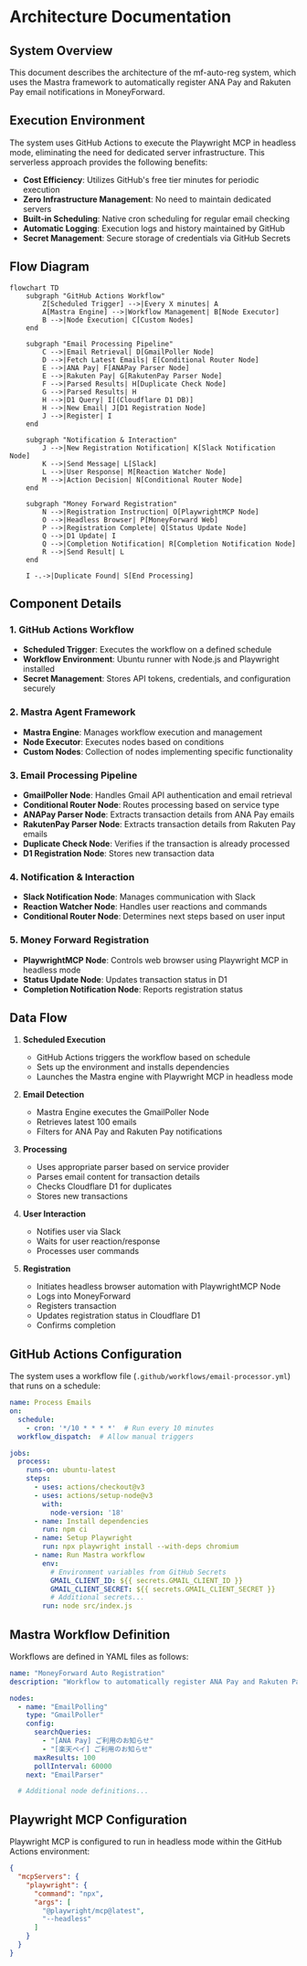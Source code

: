 # Architecture Documentation

## System Overview
This document describes the architecture of the mf-auto-reg system, which uses the Mastra framework to automatically register ANA Pay and Rakuten Pay email notifications in MoneyForward.

## Execution Environment

The system uses GitHub Actions to execute the Playwright MCP in headless mode, eliminating the need for dedicated server infrastructure. This serverless approach provides the following benefits:

- **Cost Efficiency**: Utilizes GitHub's free tier minutes for periodic execution
- **Zero Infrastructure Management**: No need to maintain dedicated servers
- **Built-in Scheduling**: Native cron scheduling for regular email checking
- **Automatic Logging**: Execution logs and history maintained by GitHub
- **Secret Management**: Secure storage of credentials via GitHub Secrets

## Flow Diagram

```mermaid
flowchart TD
    subgraph "GitHub Actions Workflow"
        Z[Scheduled Trigger] -->|Every X minutes| A
        A[Mastra Engine] -->|Workflow Management| B[Node Executor]
        B -->|Node Execution| C[Custom Nodes]
    end

    subgraph "Email Processing Pipeline"
        C -->|Email Retrieval| D[GmailPoller Node]
        D -->|Fetch Latest Emails| E[Conditional Router Node]
        E -->|ANA Pay| F[ANAPay Parser Node]
        E -->|Rakuten Pay| G[RakutenPay Parser Node]
        F -->|Parsed Results| H[Duplicate Check Node]
        G -->|Parsed Results| H
        H -->|D1 Query| I[(Cloudflare D1 DB)]
        H -->|New Email| J[D1 Registration Node]
        J -->|Register| I
    end

    subgraph "Notification & Interaction"
        J -->|New Registration Notification| K[Slack Notification Node]
        K -->|Send Message| L[Slack]
        L -->|User Response| M[Reaction Watcher Node]
        M -->|Action Decision| N[Conditional Router Node]
    end

    subgraph "Money Forward Registration"
        N -->|Registration Instruction| O[PlaywrightMCP Node]
        O -->|Headless Browser| P[MoneyForward Web]
        P -->|Registration Complete| Q[Status Update Node]
        Q -->|D1 Update| I
        Q -->|Completion Notification| R[Completion Notification Node]
        R -->|Send Result| L
    end

    I -.->|Duplicate Found| S[End Processing]
```

## Component Details

### 1. GitHub Actions Workflow
- **Scheduled Trigger**: Executes the workflow on a defined schedule
- **Workflow Environment**: Ubuntu runner with Node.js and Playwright installed
- **Secret Management**: Stores API tokens, credentials, and configuration securely

### 2. Mastra Agent Framework
- **Mastra Engine**: Manages workflow execution and management
- **Node Executor**: Executes nodes based on conditions
- **Custom Nodes**: Collection of nodes implementing specific functionality

### 3. Email Processing Pipeline
- **GmailPoller Node**: Handles Gmail API authentication and email retrieval
- **Conditional Router Node**: Routes processing based on service type
- **ANAPay Parser Node**: Extracts transaction details from ANA Pay emails
- **RakutenPay Parser Node**: Extracts transaction details from Rakuten Pay emails
- **Duplicate Check Node**: Verifies if the transaction is already processed
- **D1 Registration Node**: Stores new transaction data

### 4. Notification & Interaction
- **Slack Notification Node**: Manages communication with Slack
- **Reaction Watcher Node**: Handles user reactions and commands
- **Conditional Router Node**: Determines next steps based on user input

### 5. Money Forward Registration
- **PlaywrightMCP Node**: Controls web browser using Playwright MCP in headless mode
- **Status Update Node**: Updates transaction status in D1
- **Completion Notification Node**: Reports registration status

## Data Flow

1. **Scheduled Execution**
   - GitHub Actions triggers the workflow based on schedule
   - Sets up the environment and installs dependencies
   - Launches the Mastra engine with Playwright MCP in headless mode

2. **Email Detection**
   - Mastra Engine executes the GmailPoller Node
   - Retrieves latest 100 emails
   - Filters for ANA Pay and Rakuten Pay notifications

3. **Processing**
   - Uses appropriate parser based on service provider
   - Parses email content for transaction details
   - Checks Cloudflare D1 for duplicates
   - Stores new transactions

4. **User Interaction**
   - Notifies user via Slack
   - Waits for user reaction/response
   - Processes user commands

5. **Registration**
   - Initiates headless browser automation with PlaywrightMCP Node
   - Logs into MoneyForward
   - Registers transaction
   - Updates registration status in Cloudflare D1
   - Confirms completion

## GitHub Actions Configuration

The system uses a workflow file (`.github/workflows/email-processor.yml`) that runs on a schedule:

```yaml
name: Process Emails
on:
  schedule:
    - cron: '*/10 * * * *'  # Run every 10 minutes
  workflow_dispatch:  # Allow manual triggers

jobs:
  process:
    runs-on: ubuntu-latest
    steps:
      - uses: actions/checkout@v3
      - uses: actions/setup-node@v3
        with:
          node-version: '18'
      - name: Install dependencies
        run: npm ci
      - name: Setup Playwright
        run: npx playwright install --with-deps chromium
      - name: Run Mastra workflow
        env:
          # Environment variables from GitHub Secrets
          GMAIL_CLIENT_ID: ${{ secrets.GMAIL_CLIENT_ID }}
          GMAIL_CLIENT_SECRET: ${{ secrets.GMAIL_CLIENT_SECRET }}
          # Additional secrets...
        run: node src/index.js
```

## Mastra Workflow Definition

Workflows are defined in YAML files as follows:

```yaml
name: "MoneyForward Auto Registration"
description: "Workflow to automatically register ANA Pay and Rakuten Pay email notifications in MoneyForward"

nodes:
  - name: "EmailPolling"
    type: "GmailPoller"
    config:
      searchQueries:
        - "[ANA Pay] ご利用のお知らせ"
        - "[楽天ペイ] ご利用のお知らせ"
      maxResults: 100
      pollInterval: 60000
    next: "EmailParser"

  # Additional node definitions...
```

## Playwright MCP Configuration

Playwright MCP is configured to run in headless mode within the GitHub Actions environment:

```json
{
  "mcpServers": {
    "playwright": {
      "command": "npx",
      "args": [
        "@playwright/mcp@latest",
        "--headless"
      ]
    }
  }
}
```
